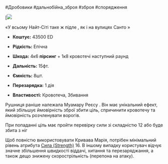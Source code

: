 #Дробовики #дальнобійна_зброя #зброя #спорядження 

[![](https://static.wikia.nocookie.net/cyberpunk/images/8/8f/Tactician_Dino.png/revision/latest/scale-to-width-down/350?cb=20220216143612)

«У всьому Найт-Сіті таке ж підле , як і на вулицях Санто »

- **Коштує:** 43500 ED
- **Рідкість:** Епічна

- **Шкода:** 4к6 **пірсинг** + 1к8 кровотечі наступний раунд
- **Дальність:** 15фт.
- **Ємність:** 8шт.
- **Перезарядка:** 1 дія
- **Властивості:** Кровотеча, Збивання

Рушниця раніше належала Муамару Реєсу . Він має унікальний ефект, який збільшує ймовірність зброї збити ціль, спричинити кровотечу та ймовірність розчленувати ворогів.

При попаданні ціль має пройти перевірку сили зі складністю 12 або буде збита з ніг

Щоб повністю використовувати Кривава Марія, потрібен мінімальний рівень атрибута [Сила (Strength)](../../../../Характеристики/Сила%20(Strength).md) 16. В іншому випадку користувач відчує значне збільшення швидкості віддачі, хитання та перезаряджання, а також дещо знижену скорострільність (перепона на атаку).